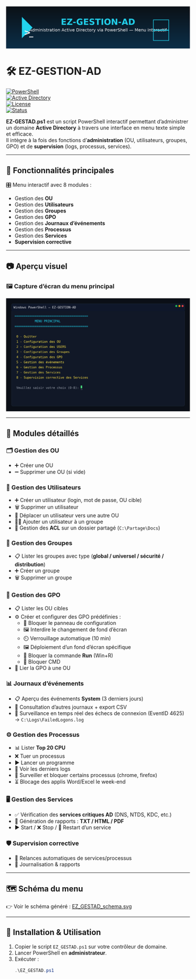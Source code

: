 <p align="center">
  <img src="./assets/banner_ezgestad.png" alt="EZ-GESTION-AD Banner" />
</p>

# 🛠️ EZ-GESTION-AD

[![PowerShell](https://img.shields.io/badge/PowerShell-5+-5391FE?logo=powershell&logoColor=white)](https://learn.microsoft.com/fr-fr/powershell/)  
[![Active Directory](https://img.shields.io/badge/Active%20Directory-Windows%20Server%202012%2B-2564AE?logo=windows&logoColor=white)](https://learn.microsoft.com/fr-fr/windows-server/identity/ad-ds/get-started/virtual-dc/active-directory-domain-services-overview)  
[![License](https://img.shields.io/badge/Licence-Pédagogique-green)](#-licence)  
[![Status](https://img.shields.io/badge/Status-Stable-brightgreen)]()  

**EZ-GESTAD.ps1** est un script PowerShell interactif permettant d’administrer un domaine **Active Directory** à travers une interface en menu texte simple et efficace.  
Il intègre à la fois des fonctions d’**administration** (OU, utilisateurs, groupes, GPO) et de **supervision** (logs, processus, services).

---

## 📌 Fonctionnalités principales

🎛️ Menu interactif avec 8 modules :
- Gestion des **OU**
- Gestion des **Utilisateurs**
- Gestion des **Groupes**
- Gestion des **GPO**
- Gestion des **Journaux d’événements**
- Gestion des **Processus**
- Gestion des **Services**
- **Supervision corrective**

---

## 📷 Aperçu visuel

### 🖼️ Capture d’écran du menu principal
![Screenshot Menu Principal](./assets/screenshot_menu.png)

---

## 📂 Modules détaillés

### 🗂️ Gestion des OU
- ➕ Créer une OU  
- ➖ Supprimer une OU (si vide)  

### 👥 Gestion des Utilisateurs
- ➕ Créer un utilisateur (login, mot de passe, OU cible)  
- 🗑️ Supprimer un utilisateur  
- 🔄 Déplacer un utilisateur vers une autre OU  
- 👤➕ Ajouter un utilisateur à un groupe  
- 🔐 Gestion des **ACL** sur un dossier partagé (`C:\Partage\Docs`)  

### 👤 Gestion des Groupes
- 📋 Lister les groupes avec type (**global / universel / sécurité / distribution**)  
- ➕ Créer un groupe  
- 🗑️ Supprimer un groupe  

### 📜 Gestion des GPO
- 📋 Lister les OU cibles  
- ⚙️ Créer et configurer des GPO prédéfinies :
  - 🚫 Bloquer le panneau de configuration  
  - 🖼️ Interdire le changement de fond d’écran  
  - ⏲️ Verrouillage automatique (10 min)  
  - 🖼️ Déploiement d’un fond d’écran spécifique  
  - 🚫 Bloquer la commande **Run** (Win+R)  
  - 🚫 Bloquer CMD  
- 🔗 Lier la GPO à une OU  

### 📊 Journaux d’événements
- 📋 Aperçu des événements **System** (3 derniers jours)  
- 🔎 Consultation d’autres journaux + export CSV  
- 👀 Surveillance en temps réel des échecs de connexion (EventID 4625) → `C:\Logs\FailedLogons.log`  

### ⚙️ Gestion des Processus
- 📊 Lister **Top 20 CPU**  
- ❌ Tuer un processus  
- ▶️ Lancer un programme  
- 📄 Voir les derniers logs  
- 🚫 Surveiller et bloquer certains processus (chrome, firefox)  
- ⏳ Blocage des applis Word/Excel le week-end  

### 🖥️ Gestion des Services
- ✅ Vérification des **services critiques AD** (DNS, NTDS, KDC, etc.)  
- 📄 Génération de rapports : **TXT / HTML / PDF**  
- ▶️ Start / ❌ Stop / 🔄 Restart d’un service  

### 🛡️ Supervision corrective
- 🔄 Relances automatiques de services/processus  
- 📄 Journalisation & rapports  

---

## 🗺️ Schéma du menu

👉 Voir le schéma généré : [EZ_GESTAD_schema.svg](./EZ_GESTAD_schema.svg)

---

## 🚀 Installation & Utilisation

1. Copier le script `EZ_GESTAD.ps1` sur votre contrôleur de domaine.  
2. Lancer PowerShell en **administrateur**.  
3. Exécuter :  
   ```powershell
   .\EZ_GESTAD.ps1
